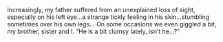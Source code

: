 Increasingly, my father suffered from an unexplained loss of sight, especially on his left eye...a
strange tickly feeling in his skin…stumbling sometimes over his own legs... On some occasions we even
giggled a bit, my brother, sister and I. “He is a bit clumsy lately, isn’t he...?”
